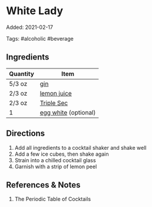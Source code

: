 # White Lady

Added: 2021-02-17

Tags: #alcoholic #beverage

## Ingredients

| Quantity | Item                                            |
| -------- | ----------------------------------------------- |
| 5/3 oz   | [gin](../_ingredients/gin.md)                   |
| 2/3 oz   | [lemon juice](../_ingredients/lemon%20juice.md) |
| 2/3 oz   | [Triple Sec](../_ingredients/triple-sec.md)     |
| 1        | [egg white](../_ingredients/egg.md) (optional)  |

## Directions

1. Add all ingredients to a cocktail shaker and shake well
2. Add a few ice cubes, then shake again
3. Strain into a chilled cocktail glass
4. Garnish with a strip of lemon peel

## References & Notes

1. The Periodic Table of Cocktails
